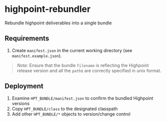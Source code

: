 # highpoint-rebundler
Rebundle highpoint deliverables into a single bundle

## Requirements
1. Create `manifest.json` in the current working directory (see `manifest.example.json`).

> _Note:_ Ensure that the bundle `filename` is reflecting the Highpoint release version and all the `path`s are correctly specified in unix format.

## Deployment

1. Examine `HPT_BUNDLE/manifest.json` to confirm the bundled Highpoint versions
1. Copy `HPT_BUNDLE/class` to the designated classpath
1. Add other `HPT_BUNDLE/*` objects to version/change control

